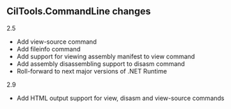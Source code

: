 ## CilTools.CommandLine changes

2.5

- Add view-source command
- Add fileinfo command
- Add support for viewing assembly manifest to view command
- Add assembly disassembling support to disasm command
- Roll-forward to next major versions of .NET Runtime

2.9

- Add HTML output support for view, disasm and view-source commands
